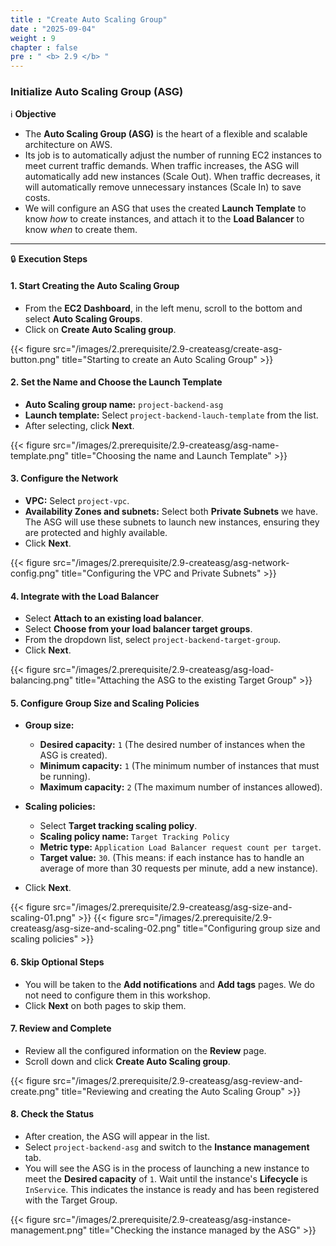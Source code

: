 ```yaml
---
title : "Create Auto Scaling Group"
date : "2025-09-04"
weight : 9
chapter : false
pre : " <b> 2.9 </b> "
---
```


### Initialize Auto Scaling Group (ASG)

ℹ️ **Objective**

*   The **Auto Scaling Group (ASG)** is the heart of a flexible and scalable architecture on AWS.
*   Its job is to automatically adjust the number of running EC2 instances to meet current traffic demands. When traffic increases, the ASG will automatically add new instances (Scale Out). When traffic decreases, it will automatically remove unnecessary instances (Scale In) to save costs.
*   We will configure an ASG that uses the created **Launch Template** to know *how* to create instances, and attach it to the **Load Balancer** to know *when* to create them.

---

🔒 **Execution Steps**

#### **1. Start Creating the Auto Scaling Group**

*   From the **EC2 Dashboard**, in the left menu, scroll to the bottom and select **Auto Scaling Groups**.
*   Click on **Create Auto Scaling group**.

{{< figure src="/images/2.prerequisite/2.9-createasg/create-asg-button.png" title="Starting to create an Auto Scaling Group" >}}

#### **2. Set the Name and Choose the Launch Template**

*   **Auto Scaling group name:** `project-backend-asg`
*   **Launch template:** Select `project-backend-lauch-template` from the list.
*   After selecting, click **Next**.

{{< figure src="/images/2.prerequisite/2.9-createasg/asg-name-template.png" title="Choosing the name and Launch Template" >}}

#### **3. Configure the Network**

*   **VPC:** Select `project-vpc`.
*   **Availability Zones and subnets:** Select both **Private Subnets** we have. The ASG will use these subnets to launch new instances, ensuring they are protected and highly available.
*   Click **Next**.

{{< figure src="/images/2.prerequisite/2.9-createasg/asg-network-config.png" title="Configuring the VPC and Private Subnets" >}}

#### **4. Integrate with the Load Balancer**

*   Select **Attach to an existing load balancer**.
*   Select **Choose from your load balancer target groups**.
*   From the dropdown list, select `project-backend-target-group`.
*   Click **Next**.

{{< figure src="/images/2.prerequisite/2.9-createasg/asg-load-balancing.png" title="Attaching the ASG to the existing Target Group" >}}

#### **5. Configure Group Size and Scaling Policies**

*   **Group size:**
    *   **Desired capacity:** `1` (The desired number of instances when the ASG is created).
    *   **Minimum capacity:** `1` (The minimum number of instances that must be running).
    *   **Maximum capacity:** `2` (The maximum number of instances allowed).

*   **Scaling policies:**
    *   Select **Target tracking scaling policy**.
    *   **Scaling policy name:** `Target Tracking Policy`
    *   **Metric type:** `Application Load Balancer request count per target`.
    *   **Target value:** `30`. (This means: if each instance has to handle an average of more than 30 requests per minute, add a new instance).
*   Click **Next**.

{{< figure src="/images/2.prerequisite/2.9-createasg/asg-size-and-scaling-01.png" >}}
{{< figure src="/images/2.prerequisite/2.9-createasg/asg-size-and-scaling-02.png" title="Configuring group size and scaling policies" >}}

#### **6. Skip Optional Steps**

*   You will be taken to the **Add notifications** and **Add tags** pages. We do not need to configure them in this workshop.
*   Click **Next** on both pages to skip them.

#### **7. Review and Complete**

*   Review all the configured information on the **Review** page.
*   Scroll down and click **Create Auto Scaling group**.

{{< figure src="/images/2.prerequisite/2.9-createasg/asg-review-and-create.png" title="Reviewing and creating the Auto Scaling Group" >}}

#### **8. Check the Status**

*   After creation, the ASG will appear in the list.
*   Select `project-backend-asg` and switch to the **Instance management** tab.
*   You will see the ASG is in the process of launching a new instance to meet the **Desired capacity** of `1`. Wait until the instance's **Lifecycle** is `InService`. This indicates the instance is ready and has been registered with the Target Group.

{{< figure src="/images/2.prerequisite/2.9-createasg/asg-instance-management.png" title="Checking the instance managed by the ASG" >}}